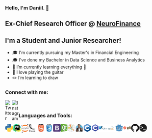 ### Hello, I'm Daniil. :wave:

## Ex-Chief Research Officer @ [NeuroFinance](https://neurofinance.rf.gd/)

## I'm a Student and Junior Researcher!



- :mortar_board:  I'm currently pursuing my Master's in Financial Engineering
- :mortar_board:  I've done my Bachelor in Data Science and Business Analytics
- :green_book:  I’m currently learning everything :school_satchel:
- :guitar:  I love playing the guitar
- :pencil2: I’m learning to draw

### Connect with me:


[<img align="left" alt="Twitter" width="22px" src="https://cdn.jsdelivr.net/npm/simple-icons@v3/icons/twitter.svg" />][twitter]
[<img align="left" alt="Instagram" width="22px" src="https://cdn.jsdelivr.net/npm/simple-icons@v3/icons/instagram.svg" />][instagram]

<br />

### Languages and Tools:

[<img align="left" alt="Python" width="26px" src="https://github.com/DKarz/media-lfs/blob/master/icons/68747470733a2f2f75706c6f61642d69636f6e2e73332e75732d656173742d322e616d617a6f6e6177732e636f6d2f75706c6f6164732f69636f6e732f706e672f31323738353039333734313535313934323239302d3531322e706e67.png?raw=true" />][webdevplaylist]
[<img align="left" alt="PyCharm" width="26px" src="https://github.com/DKarz/media-lfs/blob/master/icons/68747470733a2f2f75706c6f61642d69636f6e2e73332e75732d656173742d322e616d617a6f6e6177732e636f6d2f75706c6f6164732f69636f6e732f706e672f31313935313732333835313535313934323239302d3531322e706e67.png?raw=true" />][jsplaylist]
[<img align="left" alt="Jupyter" width="26px" src="https://github.com/DKarz/media-lfs/blob/master/icons/68747470733a2f2f75706c6f61642e77696b696d656469612e6f72672f77696b6970656469612f636f6d6d6f6e732f7468756d622f332f33382f4a7570797465725f6c6f676f2e7376672f3132303070782d4a7570797465725f6c6f676f2e7376672e706e67.png?raw=true" />][webdevplaylist]
[<img align="left" alt="Flask" width="26px" src="https://github.com/DKarz/media-lfs/blob/master/icons/68747470733a2f2f75706c6f61642d69636f6e2e73332e75732d656173742d322e616d617a6f6e6177732e636f6d2f75706c6f6164732f69636f6e732f706e672f3630383037303539313533363239383138312d3531322e706e67.png?raw=true" />][cssplaylist]
[<img align="left" alt="HTML5" width="26px" src="https://github.com/DKarz/media-lfs/blob/master/icons/html.png?raw=true" />][webdevplaylist]
[<img align="left" alt="CSS3" width="26px" src="https://github.com/DKarz/media-lfs/blob/master/icons/css.png?raw=true" />][cssplaylist]
[<img align="left" alt="BootStarp" width="25px" src="https://github.com/DKarz/media-lfs/blob/master/icons/68747470733a2f2f7777772e706e676b65792e636f6d2f706e672f64657461696c2f3837372d383737383535305f646f776e6c6f61642d626f6f7473747261702d6c6f676f2d766563746f722e706e67.png?raw=true" />][cssplaylist]
[<img align="left" alt="PyQt5" width="22px" src="https://github.com/DKarz/media-lfs/blob/master/icons/68747470733a2f2f75706c6f61642e77696b696d656469612e6f72672f77696b6970656469612f636f6d6d6f6e732f7468756d622f662f66632f51745f6c6f676f5f323031332e7376672f3132303070782d51745f6c6f676f5f323031332e7376672e706e67.png?raw=true" />][jsplaylist]
[<img align="left" alt="matplotlib " width="26px" src="https://github.com/DKarz/media-lfs/blob/master/icons/68747470733a2f2f75706c6f61642e77696b696d656469612e6f72672f77696b6970656469612f636f6d6d6f6e732f7468756d622f302f30312f437265617465645f776974685f4d6174706c6f746c69622d6c6f676f2e7376672f3130323470782d437265617465645.png?raw=true" />][reactplaylist]
[<img align="left" alt="Telegram Bot API" width="26px" src="https://github.com/DKarz/media-lfs/blob/master/icons/68747470733a2f2f7062732e7477696d672e636f6d2f70726f66696c655f696d616765732f3631343331363137353430313538323539322f4b73616a435a59392e6a7067.jpg?raw=true" />][webdevplaylist]
[<img align="left" alt="C++" width="26px" src="https://github.com/DKarz/media-lfs/blob/master/icons/13841574.png?raw=true" />][webdevplaylist]
[<img align="left" alt="C" width="26px" src="https://github.com/DKarz/media-lfs/blob/master/icons/68747470733a2f2f63646e2e69636f6e73636f75742e636f6d2f69636f6e2f667265652f706e672d3531322f632d70726f6772616d6d696e672d3536393536342e706e67%20(1).png?raw=true" />][webdevplaylist]
[<img align="left" alt="SQLite3" width="26px" src="https://github.com/DKarz/media-lfs/blob/master/icons/68747470733a2f2f75706c6f61642d69636f6e2e73332e75732d656173742d322e616d617a6f6e6177732e636f6d2f75706c6f6164732f69636f6e732f706e672f3934363333383738313535313935323130382d3531322e706e67.png?raw=true" />][webdevplaylist]
[<img align="left" alt="MySQL" width="26px" src="https://raw.githubusercontent.com/github/explore/80688e429a7d4ef2fca1e82350fe8e3517d3494d/topics/mysql/mysql.png" />][webdevplaylist]
[<img align="left" alt="Godot Engine" width="26px" src="https://github.com/DKarz/media-lfs/blob/master/icons/68747470733a2f2f75706c6f61642e77696b696d656469612e6f72672f77696b6970656469612f636f6d6d6f6e732f7468756d622f362f36612f476f646f745f69636f6e2e7376672f3130323470782d476f646f745f69636f6e2e7376672e706e67.png?raw=true" />][webdevplaylist]
[<img align="left" alt="Git" width="26px" src="https://github.com/DKarz/media-lfs/blob/master/icons/git.png?raw=true" />][webdevplaylist]
[<img align="left" alt="GitHub" width="26px" src="https://github.com/DKarz/media-lfs/blob/master/icons/github.png?raw=true" />][webdevplaylist]
[<img align="left" alt="Terminal" width="26px" src="https://github.com/DKarz/media-lfs/blob/master/icons/terminal.png?raw=true" />][webdevplaylist]
<br />
<br />








[website]: https://dkarzwebsite.herokuapp.com
[twitter]: https://twitter.com/dkarzboi
[instagram]: https://www.instagram.com/karzdani
[webdevplaylist]: #
[jsplaylist]: #
[cssplaylist]: #
[reactplaylist]: #
